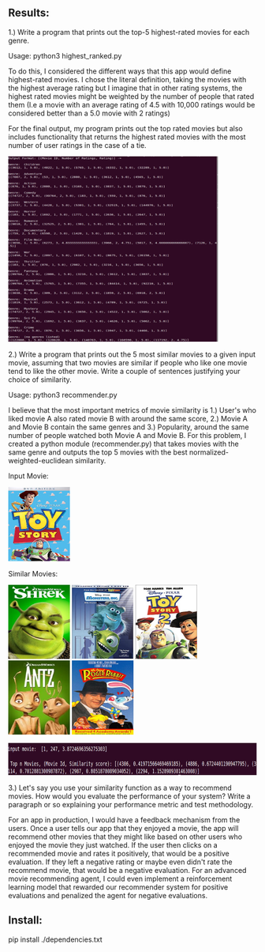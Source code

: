 ## Results:
1.) Write a program that prints out the top-5 highest-rated movies for each genre. 

Usage: python3 highest_ranked.py

To do this, I considered the different ways that this app would define highest-rated movies. I chose the literal definition, taking the movies with the highest average rating but I imagine that in other rating systems, the highest rated movies might be weighted by the number of people that rated them (I.e a movie with an average rating of 4.5 with 10,000 ratings would be considered better than a 5.0 movie with 2 ratings)

For the final output, my program prints out the top rated movies but also includes functionality that returns the highest rated movies with the most number of user ratings in the case of a tie.

<img src="https://github.com/julianweisbord/AppSheetChallenge/blob/master/imgs/highest_rated.png" width="425" height="375"/>

2.) Write a program that prints out the 5 most similar movies to a given input movie, assuming that two movies are similar if people who like one movie tend to like the other movie. Write a couple of sentences justifying your choice of similarity.

Usage: python3 recommender.py <movie id>

I believe that the most important metrics of movie similarity is 1.) User's who liked movie A also rated movie B with around the same score, 2.) Movie A and Movie B contain the same genres and 3.) Popularity, around the same number of people watched both Movie A and Movie B. For this problem, I created a python module (recommender.py) that takes movies with the same genre and outputs the top 5 movies with the best normalized-weighted-euclidean similarity.

Input Movie:


<img src="https://github.com/julianweisbord/AppSheetChallenge/blob/master/imgs/toy_story.jpg" width="125" height="150"/>


Similar Movies:

<p float="left">
	<img src="https://github.com/julianweisbord/AppSheetChallenge/blob/master/imgs/shrek.jpg" width="125" height="150"/>
	<img src="https://github.com/julianweisbord/AppSheetChallenge/blob/master/imgs/monsters_inc.jpg" width="125" height="150"/>
	<img src="https://github.com/julianweisbord/AppSheetChallenge/blob/master/imgs/toy_story2.jpg" width="125" height="150"/>
	<img src="https://github.com/julianweisbord/AppSheetChallenge/blob/master/imgs/Antz.jpeg" width="125" height="150"/>
	<img src="https://github.com/julianweisbord/AppSheetChallenge/blob/master/imgs/who_framed_roger_rabbit.jpg" width="125" height="150"/>
	
</p>


<img src="https://github.com/julianweisbord/AppSheetChallenge/blob/master/imgs/part2.png" width="700" height="65"/>


3.) Let's say you use your similarity function as a way to recommend movies. How would you evaluate the performance of your system? Write a paragraph or so explaining your performance metric and test methodology. 

For an app in production, I would have a feedback mechanism from the users. Once a user tells our app that they enjoyed a movie, the app will recommend other movies that they might like based on other users who enjoyed the movie they just watched. If the user then clicks on a recommended movie and rates it positively, that would be a positive evaluation. If they left a negative rating or maybe even didn't rate the recommend movie, that would be a negative evaluation. For an advanced movie recommending agent, I could even implement a reinforcement learning model that rewarded our recommender system for positive evaluations and penalized the agent for negative evaluations.

## Install:
pip install ./dependencies.txt
